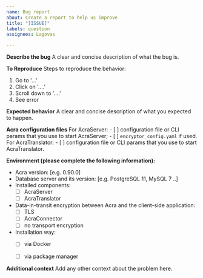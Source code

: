 ```yaml
---
name: Bug report
about: Create a report to help us improve
title: "[ISSUE]"
labels: question
assignees: Lagovas

---
```


**Describe the bug**
A clear and concise description of what the bug is.

**To Reproduce**
Steps to reproduce the behavior:
1. Go to '...'
2. Click on '....'
3. Scroll down to '....'
4. See error

**Expected behavior**
A clear and concise description of what you expected to happen.

**Acra configuration files**
For AcraServer: 
    - [ ] configuration file or CLI params that you use to start AcraServer; 
    - [ ] `encryptor_config.yaml` if used.
For AcraTranslator: 
    - [ ] configuration file or CLI params that you use to start AcraTranslator.

**Environment (please complete the following information):**
- Acra version: [e.g. 0.90.0]
- Database server and its version: [e.g. PostgreSQL 11, MySQL 7 ..]
- Installed components:
   - [ ] AcraServer
   - [ ] AcraTranslator
- Data-in-transit encryption between Acra and the client-side application:
   - [ ] TLS
   - [ ] AcraConnector
   - [ ] no transport encryption
- Installation way:
   - [ ] via Docker
   - [ ] via package manager


**Additional context**
Add any other context about the problem here.
